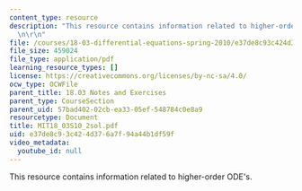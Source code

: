 ```yaml
---
content_type: resource
description: "This resource contains information related to higher-order ODE's. \r\
  \n\r\n"
file: /courses/18-03-differential-equations-spring-2010/e37de8c93c424d376a7f94a44b1df59f_MIT18_03S10_2sol.pdf
file_size: 459024
file_type: application/pdf
learning_resource_types: []
license: https://creativecommons.org/licenses/by-nc-sa/4.0/
ocw_type: OCWFile
parent_title: 18.03 Notes and Exercises
parent_type: CourseSection
parent_uid: 57bad402-02cb-ea33-05ef-548784c0e8a9
resourcetype: Document
title: MIT18_03S10_2sol.pdf
uid: e37de8c9-3c42-4d37-6a7f-94a44b1df59f
video_metadata:
  youtube_id: null
---
```

This resource contains information related to higher-order ODE's. 

